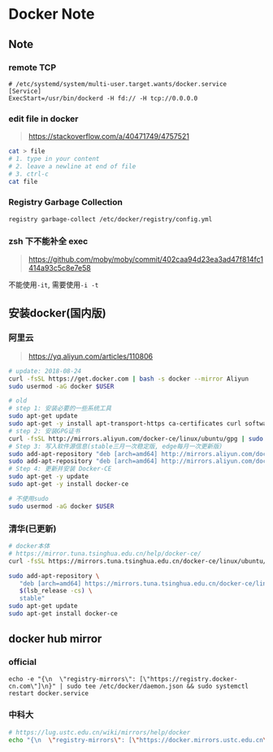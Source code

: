 Docker Note
===========

Note
----

### remote TCP

    # /etc/systemd/system/multi-user.target.wants/docker.service
    [Service]
    ExecStart=/usr/bin/dockerd -H fd:// -H tcp://0.0.0.0

### edit file in docker

> <https://stackoverflow.com/a/40471749/4757521>

``` sh
cat > file
# 1. type in your content
# 2. leave a newline at end of file
# 3. ctrl-c
cat file
```

### Registry Garbage Collection

    registry garbage-collect /etc/docker/registry/config.yml

### zsh 下不能补全 exec

> <https://github.com/moby/moby/commit/402caa94d23ea3ad47f814fc1414a93c5c8e7e58>

不能使用`-it`, 需要使用`-i -t`

## 安装docker(国内版)

### 阿里云

> <https://yq.aliyun.com/articles/110806>

``` bash
# update: 2018-08-24
curl -fsSL https://get.docker.com | bash -s docker --mirror Aliyun
sudo usermod -aG docker $USER

# old
# step 1: 安装必要的一些系统工具
sudo apt-get update
sudo apt-get -y install apt-transport-https ca-certificates curl software-properties-common
# step 2: 安装GPG证书
curl -fsSL http://mirrors.aliyun.com/docker-ce/linux/ubuntu/gpg | sudo apt-key add -
# Step 3: 写入软件源信息(stable三月一次稳定版, edge每月一次更新版)
sudo add-apt-repository "deb [arch=amd64] http://mirrors.aliyun.com/docker-ce/linux/ubuntu $(lsb_release -cs) stable"
sudo add-apt-repository "deb [arch=amd64] http://mirrors.aliyun.com/docker-ce/linux/ubuntu $(lsb_release -cs) stable edge"
# Step 4: 更新并安装 Docker-CE
sudo apt-get -y update
sudo apt-get -y install docker-ce

# 不使用sudo
sudo usermod -aG docker $USER
```

### 清华(已更新)

``` sh
# docker本体
# https://mirror.tuna.tsinghua.edu.cn/help/docker-ce/
curl -fsSL https://mirrors.tuna.tsinghua.edu.cn/docker-ce/linux/ubuntu/gpg | sudo apt-key add -

sudo add-apt-repository \
   "deb [arch=amd64] https://mirrors.tuna.tsinghua.edu.cn/docker-ce/linux/ubuntu \
   $(lsb_release -cs) \
   stable"
sudo apt-get update
sudo apt-get install docker-ce
```

## docker hub mirror

### official

``` shell
echo -e "{\n  \"registry-mirrors\": [\"https://registry.docker-cn.com\"]\n}" | sudo tee /etc/docker/daemon.json && sudo systemctl restart docker.service
```

### 中科大

``` sh
# https://lug.ustc.edu.cn/wiki/mirrors/help/docker
echo "{\n  \"registry-mirrors\": [\"https://docker.mirrors.ustc.edu.cn\"]\n}" | sudo tee /etc/docker/daemon.json && sudo systemctl restart docker.service
```
